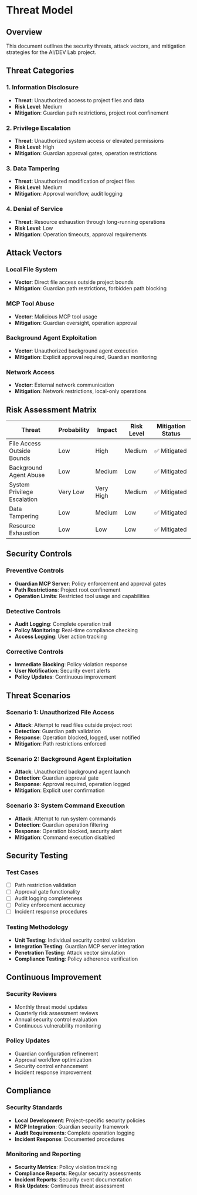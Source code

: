 # Threat Model

## Overview

This document outlines the security threats, attack vectors, and mitigation strategies for the AI/DEV Lab project.

## Threat Categories

### 1. Information Disclosure
- **Threat**: Unauthorized access to project files and data
- **Risk Level**: Medium
- **Mitigation**: Guardian path restrictions, project root confinement

### 2. Privilege Escalation
- **Threat**: Unauthorized system access or elevated permissions
- **Risk Level**: High
- **Mitigation**: Guardian approval gates, operation restrictions

### 3. Data Tampering
- **Threat**: Unauthorized modification of project files
- **Risk Level**: Medium
- **Mitigation**: Approval workflow, audit logging

### 4. Denial of Service
- **Threat**: Resource exhaustion through long-running operations
- **Risk Level**: Low
- **Mitigation**: Operation timeouts, approval requirements

## Attack Vectors

### Local File System
- **Vector**: Direct file access outside project bounds
- **Mitigation**: Guardian path restrictions, forbidden path blocking

### MCP Tool Abuse
- **Vector**: Malicious MCP tool usage
- **Mitigation**: Guardian oversight, operation approval

### Background Agent Exploitation
- **Vector**: Unauthorized background agent execution
- **Mitigation**: Explicit approval required, Guardian monitoring

### Network Access
- **Vector**: External network communication
- **Mitigation**: Network restrictions, local-only operations

## Risk Assessment Matrix

| Threat | Probability | Impact | Risk Level | Mitigation Status |
|--------|-------------|---------|------------|-------------------|
| File Access Outside Bounds | Low | High | Medium | ✅ Mitigated |
| Background Agent Abuse | Low | Medium | Low | ✅ Mitigated |
| System Privilege Escalation | Very Low | Very High | Medium | ✅ Mitigated |
| Data Tampering | Low | Medium | Low | ✅ Mitigated |
| Resource Exhaustion | Low | Low | Low | ✅ Mitigated |

## Security Controls

### Preventive Controls
- **Guardian MCP Server**: Policy enforcement and approval gates
- **Path Restrictions**: Project root confinement
- **Operation Limits**: Restricted tool usage and capabilities

### Detective Controls
- **Audit Logging**: Complete operation trail
- **Policy Monitoring**: Real-time compliance checking
- **Access Logging**: User action tracking

### Corrective Controls
- **Immediate Blocking**: Policy violation response
- **User Notification**: Security event alerts
- **Policy Updates**: Continuous improvement

## Threat Scenarios

### Scenario 1: Unauthorized File Access
- **Attack**: Attempt to read files outside project root
- **Detection**: Guardian path validation
- **Response**: Operation blocked, logged, user notified
- **Mitigation**: Path restrictions enforced

### Scenario 2: Background Agent Exploitation
- **Attack**: Unauthorized background agent launch
- **Detection**: Guardian approval gate
- **Response**: Approval required, operation logged
- **Mitigation**: Explicit user confirmation

### Scenario 3: System Command Execution
- **Attack**: Attempt to run system commands
- **Detection**: Guardian operation filtering
- **Response**: Operation blocked, security alert
- **Mitigation**: Command execution disabled

## Security Testing

### Test Cases
- [ ] Path restriction validation
- [ ] Approval gate functionality
- [ ] Audit logging completeness
- [ ] Policy enforcement accuracy
- [ ] Incident response procedures

### Testing Methodology
- **Unit Testing**: Individual security control validation
- **Integration Testing**: Guardian MCP server integration
- **Penetration Testing**: Attack vector simulation
- **Compliance Testing**: Policy adherence verification

## Continuous Improvement

### Security Reviews
- Monthly threat model updates
- Quarterly risk assessment reviews
- Annual security control evaluation
- Continuous vulnerability monitoring

### Policy Updates
- Guardian configuration refinement
- Approval workflow optimization
- Security control enhancement
- Incident response improvement

## Compliance

### Security Standards
- **Local Development**: Project-specific security policies
- **MCP Integration**: Guardian security framework
- **Audit Requirements**: Complete operation logging
- **Incident Response**: Documented procedures

### Monitoring and Reporting
- **Security Metrics**: Policy violation tracking
- **Compliance Reports**: Regular security assessments
- **Incident Reports**: Security event documentation
- **Risk Updates**: Continuous threat assessment
